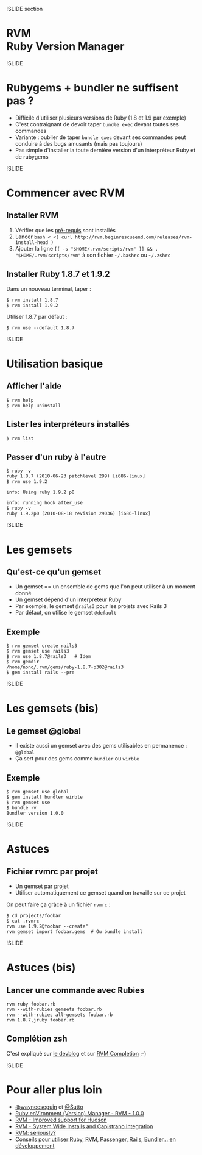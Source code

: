 !SLIDE section
# RVM<br/>Ruby Version Manager #


!SLIDE
# Rubygems + bundler ne suffisent pas ? #

* Difficile d'utiliser plusieurs versions de Ruby (1.8 et 1.9 par exemple)
* C'est contraignant de devoir taper `bundle exec` devant toutes ses commandes
* Variante : oublier de taper `bundle exec` devant ses commandes peut conduire à des bugs amusants (mais pas toujours)
* Pas simple d'installer la toute dernière version d'un interpréteur Ruby et de rubygems


!SLIDE
# Commencer avec RVM #

## Installer RVM ##

1. Vérifier que les [pré-requis](http://rvm.beginrescueend.com/rvm/prerequisites/) sont installés
2. Lancer `bash < <( curl http://rvm.beginrescueend.com/releases/rvm-install-head )`
3. Ajouter la ligne `[[ -s "$HOME/.rvm/scripts/rvm" ]] && . "$HOME/.rvm/scripts/rvm"` à son fichier `~/.bashrc` ou `~/.zshrc`

## Installer Ruby 1.8.7 et 1.9.2 ##

Dans un nouveau terminal, taper :

    $ rvm install 1.8.7
    $ rvm install 1.9.2

Utiliser 1.8.7 par défaut :

    $ rvm use --default 1.8.7


!SLIDE
# Utilisation basique #

## Afficher l'aide ##

    $ rvm help
    $ rvm help uninstall

## Lister les interpréteurs installés ##

    $ rvm list

## Passer d'un ruby à l'autre ##

    $ ruby -v
    ruby 1.8.7 (2010-06-23 patchlevel 299) [i686-linux]
    $ rvm use 1.9.2

    info: Using ruby 1.9.2 p0

    info: running hook after_use
    $ ruby -v
    ruby 1.9.2p0 (2010-08-18 revision 29036) [i686-linux]


!SLIDE
# Les gemsets #

## Qu'est-ce qu'un gemset ##

* Un gemset == un ensemble de gems que l'on peut utiliser à un moment donné
* Un gemset dépend d'un interpréteur Ruby
* Par exemple, le gemset `@rails3` pour les projets avec Rails 3
* Par défaut, on utilise le gemset `@default`

## Exemple ##

    $ rvm gemset create rails3
    $ rvm gemset use rails3
    $ rvm use 1.8.7@rails3   # Idem
    $ rvm gemdir
    /home/nono/.rvm/gems/ruby-1.8.7-p302@rails3
    $ gem install rails --pre


!SLIDE
# Les gemsets (bis) #

## Le gemset @global ##

* Il existe aussi un gemset avec des gems utilisables en permanence : `@global`
* Ça sert pour des gems comme `bundler` ou `wirble`

## Exemple ##

    $ rvm gemset use global
    $ gem install bundler wirble
    $ rvm gemset use
    $ bundle -v
    Bundler version 1.0.0


!SLIDE
# Astuces #

## Fichier rvmrc par projet ##

* Un gemset par projet
* Utiliser automatiquement ce gemset quand on travaille sur ce projet

On peut faire ça grâce à un fichier `rvmrc` :

    $ cd projects/foobar
    $ cat .rvmrc
    rvm use 1.9.2@foobar --create"
    rvm gemset import foobar.gems  # Ou bundle install


!SLIDE
# Astuces (bis) #
## Lancer une commande avec Rubies ##

    rvm ruby foobar.rb
    rvm --with-rubies gemsets foobar.rb
    rvm --with-rubies all-gemsets foobar.rb
    rvm 1.8.7,jruby foobar.rb

## Complétion zsh ##

C'est expliqué sur [le devblog](http://dev.af83.com/ruby/whyday-zsh-completion-scripts-rvm-and-bundler/2010/08/19) et sur [RVM Completion](http://rvm.beginrescueend.com/workflow/completion/) ;-)


!SLIDE
# Pour aller plus loin #

* [@wayneeseguin](http://twitter.com/wayneeseguin) et [@Sutto](https://twitter.com/Sutto)
* [Ruby enVironment (Version) Manager - RVM - 1.0.0](http://wayneeseguin.beginrescueend.com/2010/08/22/ruby-environment-version-manager-rvm-1-0-0/)
* [RVM - Improved support for Hudson](http://blog.ninjahideout.com/posts/rvm-improved-support-for-hudson)
* [RVM - System Wide Installs and Capistrano Integration](http://blog.ninjahideout.com/posts/rvm-system-wide-installs-and-capistrano-integration)
* [RVM: seriously?](http://www.lucas-nussbaum.net/blog/?p=550)
* [Conseils pour utiliser Ruby, RVM, Passenger, Rails, Bundler… en développement](http://jeremy.wordpress.com/2010/08/13/ruby-rvm-passenger-rails-bundler-en-developpement/)

